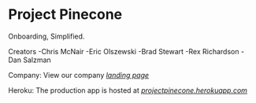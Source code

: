 # Project Pinecone
Onboarding, Simplified.

Creators 
-Chris McNair
-Eric Olszewski
-Brad Stewart
-Rex Richardson
-Dan Salzman

Company:
View our company [*landing page*](http://projectpinecone.com)

Heroku:
The production app is hosted at [*projectpinecone.herokuapp.com*](http://projectpinecone.herokuapp.com)
